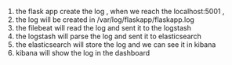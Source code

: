 1. the flask app create the log , when we reach the localhost:5001 , 
2. the log will be created in /var/log/flaskapp/flaskapp.log
3. the filebeat will read the log and sent it to the logstash
4. the logstash will parse the log and sent it to elasticsearch 
5. the elasticsearch will store the log and we can see it in kibana
6. kibana will show the log in the dashboard 
